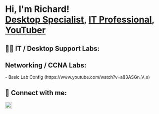 <h1>Hi, I'm Richard! <br/><a href="https://github.com/rvangine">Desktop Specialist</a>, <a href="https://www.linkedin.com/in/rvangine/">IT Professional</a>, <a href="https://www.youtube.com/@ParlourBytes">YouTuber</a></h1>

<h2>👨‍💻 IT / Desktop Support Labs:</h2>

<h2> Networking / CCNA Labs:</h2>
- Basic Lab Config (https://www.youtube.com/watch?v=a83ASGn_V_s)


<h2> 🤳 Connect with me:</h2>


[<img align="left" alt="Richard Vangine | LinkedIn" width="22px" src="https://cdn.jsdelivr.net/npm/simple-icons@v3/icons/linkedin.svg" />][linkedin]

[linkedin]: https://www.linkedin.com/in/richardv4126/
